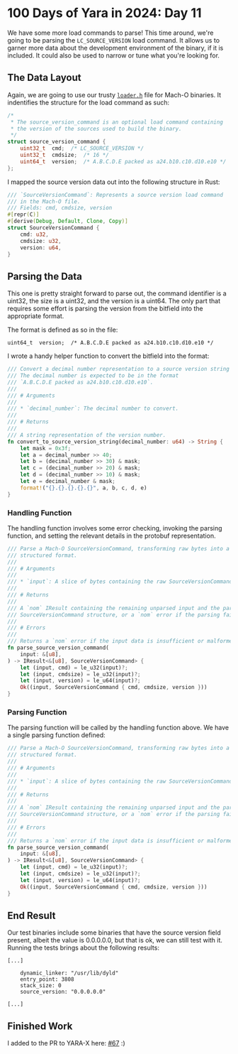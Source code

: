 # 100 Days of Yara in 2024: Day 11
We have some more load commands to parse! This time around, we're going to be parsing the `LC_SOURCE_VERSION` load command. It allows us to garner more data about the development environment of the binary, if it is included. It could also be used to narrow or tune what you're looking for. 


## The Data Layout
Again, we are going to use our trusty [`loader.h`](https://opensource.apple.com/source/xnu/xnu-4570.1.46/EXTERNAL_HEADERS/mach-o/loader.h.auto.html) file for Mach-O binaries. It indentifies the structure for the load command as such:

```c
/*
 * The source_version_command is an optional load command containing
 * the version of the sources used to build the binary.
 */
struct source_version_command {
    uint32_t  cmd;	/* LC_SOURCE_VERSION */
    uint32_t  cmdsize;	/* 16 */
    uint64_t  version;	/* A.B.C.D.E packed as a24.b10.c10.d10.e10 */
};
```

I mapped the source version data out into the following structure in Rust:

```rust
/// `SourceVersionCommand`: Represents a source version load command
/// in the Mach-O file.
/// Fields: cmd, cmdsize, version
#[repr(C)]
#[derive(Debug, Default, Clone, Copy)]
struct SourceVersionCommand {
    cmd: u32,
    cmdsize: u32,
    version: u64,
}
```

## Parsing the Data
This one is pretty straight forward to parse out, the command identifier is a uint32, the size is a uint32, and the version is a uint64. The only part that requires some effort is parsing the version from the bitfield into the appropriate format.

The format is defined as so in the file:
```
uint64_t  version;	/* A.B.C.D.E packed as a24.b10.c10.d10.e10 */
```

I wrote a handy helper function to convert the bitfield into the format:
```rust
/// Convert a decimal number representation to a source version string representation in a Mach-O.
/// The decimal number is expected to be in the format
/// `A.B.C.D.E packed as a24.b10.c10.d10.e10`.
///
/// # Arguments
///
/// * `decimal_number`: The decimal number to convert.
///
/// # Returns
///
/// A string representation of the version number.
fn convert_to_source_version_string(decimal_number: u64) -> String {
    let mask = 0x3f;
    let a = decimal_number >> 40;
    let b = (decimal_number >> 30) & mask;
    let c = (decimal_number >> 20) & mask;
    let d = (decimal_number >> 10) & mask;
    let e = decimal_number & mask;
    format!("{}.{}.{}.{}.{}", a, b, c, d, e)
}
```


### Handling Function
The handling function involves some error checking, invoking the parsing function, and setting the relevant details in the protobuf representation.
```rust
/// Parse a Mach-O SourceVersionCommand, transforming raw bytes into a
/// structured format.
///
/// # Arguments
///
/// * `input`: A slice of bytes containing the raw SourceVersionCommand data.
///
/// # Returns
///
/// A `nom` IResult containing the remaining unparsed input and the parsed
/// SourceVersionCommand structure, or a `nom` error if the parsing fails.
///
/// # Errors
///
/// Returns a `nom` error if the input data is insufficient or malformed.
fn parse_source_version_command(
    input: &[u8],
) -> IResult<&[u8], SourceVersionCommand> {
    let (input, cmd) = le_u32(input)?;
    let (input, cmdsize) = le_u32(input)?;
    let (input, version) = le_u64(input)?;
    Ok((input, SourceVersionCommand { cmd, cmdsize, version }))
}
```

### Parsing Function
The parsing function will be called by the handling function above. We have a single parsing function defined:

```rust
/// Parse a Mach-O SourceVersionCommand, transforming raw bytes into a
/// structured format.
///
/// # Arguments
///
/// * `input`: A slice of bytes containing the raw SourceVersionCommand data.
///
/// # Returns
///
/// A `nom` IResult containing the remaining unparsed input and the parsed
/// SourceVersionCommand structure, or a `nom` error if the parsing fails.
///
/// # Errors
///
/// Returns a `nom` error if the input data is insufficient or malformed.
fn parse_source_version_command(
    input: &[u8],
) -> IResult<&[u8], SourceVersionCommand> {
    let (input, cmd) = le_u32(input)?;
    let (input, cmdsize) = le_u32(input)?;
    let (input, version) = le_u64(input)?;
    Ok((input, SourceVersionCommand { cmd, cmdsize, version }))
}
```

## End Result
Our test binaries include some binaries that have the source version field present, albeit the value is 0.0.0.0.0, but that is ok, we can still test with it. Running the tests brings about the following results:
```
[...]

    dynamic_linker: "/usr/lib/dyld"
    entry_point: 3808
    stack_size: 0
    source_version: "0.0.0.0.0"

[...]
```

## Finished Work

I added to the PR to YARA-X here: [#67](https://github.com/VirusTotal/yara-x/pull/67) :)